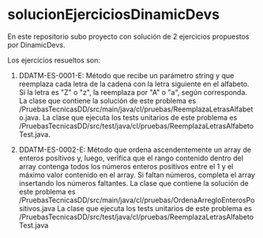 # solucionEjerciciosDinamicDevs
En este repositorio subo proyecto con solución de 2 ejercicios propuestos por DinamicDevs.

Los ejercicios resueltos son:

1. DDATM-ES-0001-E: Método que recibe un parámetro string y que reemplaza cada letra de la cadena con la letra siguiente en el alfabeto.  Si la letra es "Z" o "z", la reemplaza por "A" o "a", según corresponda.
La clase que contiene la solución de este problema es /PruebasTecnicasDD/src/main/java/cl/pruebas/ReemplazaLetrasAlfabeto.java.
La clase que ejecuta los tests unitarios de este problema es /PruebasTecnicasDD/src/test/java/cl/pruebas/ReemplazaLetrasAlfabetoTest.java.

2. DDATM-ES-0002-E: Método que ordena ascendentemente un array de enteros positivos y, luego, verifica que el rango contenido dentro del array contenga todos los números enteros positivos entre el 1 y el máximo valor contenido en el array. Si faltan números, completa el array insertando los números faltantes.
La clase que contiene la solución de este problema es /PruebasTecnicasDD/src/main/java/cl/pruebas/OrdenaArregloEnterosPositivos.java
La clase que ejecuta los tests unitarios de este problema es /PruebasTecnicasDD/src/test/java/cl/pruebas/ReemplazaLetrasAlfabetoTest.java
